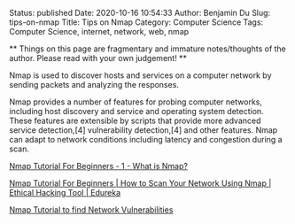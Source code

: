 Status: published
Date: 2020-10-16 10:54:33
Author: Benjamin Du
Slug: tips-on-nmap
Title: Tips on Nmap
Category: Computer Science
Tags: Computer Science, internet, network, web, nmap

**
Things on this page are fragmentary and immature notes/thoughts of the author.
Please read with your own judgement!
**


Nmap is used to discover hosts and services on a computer network by sending packets and analyzing the responses.

Nmap provides a number of features for probing computer networks, 
including host discovery and service and operating system detection. 
These features are extensible by scripts that provide more advanced service detection,[4] vulnerability detection,[4] and other features. 
Nmap can adapt to network conditions including latency and congestion during a scan.


[Nmap Tutorial For Beginners - 1 - What is Nmap?](https://www.youtube.com/watch?v=5MTZdN9TEO4)

[Nmap Tutorial For Beginners | How to Scan Your Network Using Nmap | Ethical Hacking Tool | Edureka](https://www.youtube.com/watch?v=IoIsTrKrl-0)

[Nmap Tutorial to find Network Vulnerabilities](https://www.youtube.com/watch?v=4t4kBkMsDbQ)
